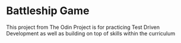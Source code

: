 # Battleship Game

This project from The Odin Project is for practicing Test Driven Development as well as building on top of skills within the curriculum
